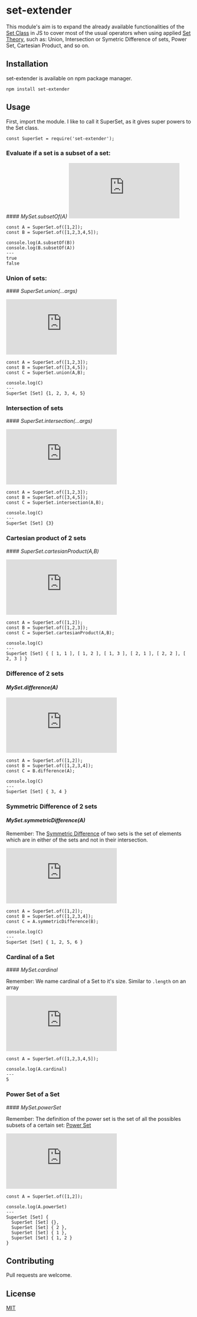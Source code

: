 # set-extender

This module's aim is to expand the already available functionalities of the [Set Class]('https://developer.mozilla.org/en-US/docs/Web/JavaScript/Reference/Global_Objects/Set') in JS to cover most of the usual operators when using applied [Set Theory]('https://en.wikipedia.org/wiki/Set_theory'), such as: Union, Intersection or Symetric Difference of sets, Power Set, Cartesian Product, and so on.

## Installation

set-extender is available on npm package manager.

```
npm install set-extender
```

## Usage

First, import the module. I like to call it SuperSet, as it gives super powers to the Set class.

```
const SuperSet = require('set-extender');
```

### Evaluate if a set is a subset of a set: 
#### _MySet.subsetOf(A)_
![equation](https://latex.codecogs.com/svg.latex?A%20%3D%20%5C%7B1%2C%202%5C%7D%2C%20B%20%3D%20%5C%7B1%2C%202%2C%203%2C%204%2C%205%5C%7D%20%5Cimplies%20A%20%5Csubset%20B%2C%20A%20%5Cnsubseteq%20B%20%5C%5C)

```
const A = SuperSet.of([1,2]);
const B = SuperSet.of([1,2,3,4,5]);
```

```
console.log(A.subsetOf(B))
console.log(B.subsetOf(A))
---
true
false
```

### Union of sets: 
#### _SuperSet.union(...args)_

<!---
\begin{array}{c}
A = \{1, 2, 3\} \\
B = \{3, 4, 5\} \\
A \cup B = \{1, 2, 3, 4, 5\} \\
\end{array}
--->

![equation](https://latex.codecogs.com/svg.latex?%5Cbegin%7Barray%7D%7Bc%7D%20A%20%3D%20%5C%7B1%2C%202%2C%203%5C%7D%20%5C%5C%20B%20%3D%20%5C%7B3%2C%204%2C%205%5C%7D%20%5C%5C%20A%20%5Ccup%20B%20%3D%20%5C%7B1%2C%202%2C%203%2C%204%2C%205%5C%7D%20%5C%5C%20%5Cend%7Barray%7D)

```
const A = SuperSet.of([1,2,3]);
const B = SuperSet.of([3,4,5]);
const C = SuperSet.union(A,B);
```

```
console.log(C)
---
SuperSet [Set] {1, 2, 3, 4, 5}
```

### Intersection of sets
#### _SuperSet.intersection(...args)_

<!---
\begin{array}{c}
A = \{1, 2, 3\} \\
B = \{3, 4, 5\} \\
A \cap B = \{3\} \\
\end{array}
--->

![equation](https://latex.codecogs.com/svg.latex?%5Cbegin%7Barray%7D%7Bc%7D%20A%20%3D%20%5C%7B1%2C%202%2C%203%5C%7D%20%5C%5C%20B%20%3D%20%5C%7B3%2C%204%2C%205%5C%7D%20%5C%5C%20A%20%5Ccap%20B%20%3D%20%5C%7B3%5C%7D%20%5C%5C%20%5Cend%7Barray%7D)

```
const A = SuperSet.of([1,2,3]);
const B = SuperSet.of([3,4,5]);
const C = SuperSet.intersection(A,B);
```

```
console.log(C)
---
SuperSet [Set] {3}
```

### Cartesian product of 2 sets
#### _SuperSet.cartesianProduct(A,B)_

<!---
\begin{array}{c}
A = \{1, 2\} \\
B = \{1, 2, 3\} \\
A \times B = \{ (1,1),(1,2),(1,3),(2,1),(2,2),(2,3)
    \} \\
\end{array}
--->

![equation](https://latex.codecogs.com/svg.latex?%5Cbegin%7Barray%7D%7Bc%7D%20A%20%3D%20%5C%7B1%2C%202%5C%7D%20%5C%5C%20B%20%3D%20%5C%7B1%2C%202%2C%203%5C%7D%20%5C%5C%20A%20%5Ctimes%20B%20%3D%20%5C%7B%20%281%2C1%29%2C%281%2C2%29%2C%281%2C3%29%2C%282%2C1%29%2C%282%2C2%29%2C%282%2C3%29%20%5C%7D%20%5C%5C%20%5Cend%7Barray%7D)

```
const A = SuperSet.of([1,2]);
const B = SuperSet.of([1,2,3]);
const C = SuperSet.cartesianProduct(A,B);
```

```
console.log(C)
---
SuperSet [Set] { [ 1, 1 ], [ 1, 2 ], [ 1, 3 ], [ 2, 1 ], [ 2, 2 ], [ 2, 3 ] }
```

### Difference of 2 sets
#### _MySet.difference(A)_

<!---
\begin{array}{c}
A = \{1, 2\} \\
B = \{1, 2, 3, 4\} \\
B  \setminus A = \{ 3,4\} 
\end{array}
--->

![equation](https://latex.codecogs.com/svg.latex?%5Cbegin%7Barray%7D%7Bc%7D%20A%20%3D%20%5C%7B1%2C%202%5C%7D%20%5C%5C%20B%20%3D%20%5C%7B1%2C%202%2C%203%2C%204%5C%7D%20%5C%5C%20B%20%5Csetminus%20A%20%3D%20%5C%7B%203%2C4%5C%7D%20%5Cend%7Barray%7D)

```
const A = SuperSet.of([1,2]);
const B = SuperSet.of([1,2,3,4]);
const C = B.difference(A);
```

```
console.log(C)
---
SuperSet [Set] { 3, 4 }
```

### Symmetric Difference of 2 sets
#### _MySet.symmetricDifference(A)_

Remember: The [Symmetric Difference]('https://en.wikipedia.org/wiki/Symmetric_difference') of two sets is the set of elements which are in either of the sets and not in their intersection.

<!---
\begin{array}{c}
A = \{1, 2, 3, 4\} \\
B = \{3, 4, 5, 6\} \\
A  \triangle B = \{ 1,2,5,6\} 
\end{array}
--->

![equation](https://latex.codecogs.com/svg.latex?%5Cbegin%7Barray%7D%7Bc%7D%20A%20%3D%20%5C%7B1%2C%202%2C%203%2C%204%5C%7D%20%5C%5C%20B%20%3D%20%5C%7B3%2C%204%2C%205%2C%206%5C%7D%20%5C%5C%20A%20%5Ctriangle%20B%20%3D%20%5C%7B%201%2C2%2C5%2C6%5C%7D%20%5Cend%7Barray%7D)

```
const A = SuperSet.of([1,2]);
const B = SuperSet.of([1,2,3,4]);
const C = A.symmetricDifference(B);
```

```
console.log(C)
---
SuperSet [Set] { 1, 2, 5, 6 }
```

### Cardinal of a Set
#### _MySet.cardinal_

Remember: We name cardinal of a Set to it's size. Similar to `.length` on an array

<!---
\begin{array}{l}
A = \{1, 2, 3, 4, 5\} \\
|A| = 5 \\
\end{array}
--->

![equation](https://latex.codecogs.com/svg.latex?%5Cbegin%7Barray%7D%7Bl%7D%20A%20%3D%20%5C%7B1%2C%202%2C%203%2C%204%2C%205%5C%7D%20%5C%5C%20%7CA%7C%20%3D%205%20%5C%5C%20%5Cend%7Barray%7D)

```
const A = SuperSet.of([1,2,3,4,5]);
```

```
console.log(A.cardinal)
---
5
```

### Power Set of a Set
#### _MySet.powerSet_

Remember: The definition of the power set is the set of all the possibles subsets of a certain set: [Power Set]('https://en.wikipedia.org/wiki/Power_set')

<!---
\begin{array}{c}
A = \{1, 2\} \\
\mathcal{P}(A) = \{ \{\},  \{1\}, \{2\}, \{1,2\} \} \\
\end{array}

--->

![equation](https://latex.codecogs.com/svg.latex?%5Cbegin%7Barray%7D%7Bc%7D%20A%20%3D%20%5C%7B1%2C%202%5C%7D%20%5C%5C%20%5Cmathcal%7BP%7D%28A%29%20%3D%20%5C%7B%20%5C%7B%5C%7D%2C%20%5C%7B1%5C%7D%2C%20%5C%7B2%5C%7D%2C%20%5C%7B1%2C2%5C%7D%20%5C%7D%20%5C%5C%20%5Cend%7Barray%7D)

```
const A = SuperSet.of([1,2]);
```

```
console.log(A.powerSet)
---
SuperSet [Set] {
  SuperSet [Set] {},
  SuperSet [Set] { 2 },
  SuperSet [Set] { 1 },
  SuperSet [Set] { 1, 2 } 
}
```

## Contributing
Pull requests are welcome.

## License
[MIT](https://choosealicense.com/licenses/mit/)
